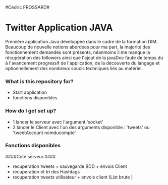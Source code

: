 #Cédric FROSSARD#
# Twitter Application JAVA #

Première application Java développée dans le cadre de la formation DIM.
Beaucoup de nouvelle notions abordées pour ma part, la majorité des fonctionnement demandés sont présents, néanmoins il
me manque la récupération des followers ainsi que l'ajout de la javaDoc faute de temps du à l'avancement progressif de l'application, de la découverte du langage et optionnellement des nombreux soucis techniques liés au matériel. 

### What is this repository for? ###

* Start application
* fonctions disponibles

### How do I get set up? ###
* 1  lancer le serveur avec l'argument 'socket'
* 2  lancer le Client avec l'un des arguments disponible : 'tweets' ou 'tweetAccount nomducompte'  

### Fonctions disponibles ###
####Coté serveur.#### 
* recuperation tweets + sauvegarde BDD + envois Client
* recuperation et tri des Hashtags 
* recuperation tweets utilisateur + envois client (List brute )
